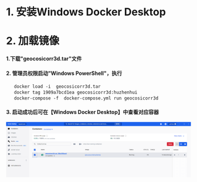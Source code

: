 # 1. 安装Windows Docker Desktop
# 2. 加载镜像

#### 1.下载"geocosicorr3d.tar"文件
#### 2. 管理员权限启动"Windows PowerShell"，执行
 ```
    docker load -i  geocosicorr3d.tar
    docker tag 1909a7bcd1ea geocosicorr3d:huzhenhui
    docker-compose -f  docker-compose.yml run geocosicorr3d
 ```
 #### 3. 启动成功后可在【Windows Docker Desktop】中查看对应容器

 ![容器](./imgs/container.png)